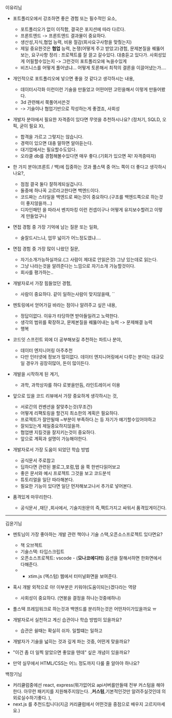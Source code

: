 이유리님
- 포트폴리오에서 강조하면 좋은 경험 또는 필수적인 요소,
	- 포트폴리오가 없이 이직함, 결국은 포지션에 따라 다르다.
	- 프론트엔드 -> 프론트엔드 결과물이 중요하다.
	- 생산성,지식,협업 능력, 비용 절감(회사요구사항을 맞췄는지)
	- 제일 중요한것은 **협업** 능력, 논쟁(어떻게 주고 받았고)경험, 문제본질을 꿰뚫어보는, 요구사항 정리 : 프로젝트를 잘 끌고 갈수있다. 대충듣고 있다가. 사회성있게 어필할수있는지 -> 그런것이 포트폴리오에 녹을수있게
	- 비즈니스를 어떻게 풀어냈냐... 어떻게 토론해서 최적의 결론을 이끌어냈는가....

- 개인적으로 포트폴리오에 넣으면 좋을 것 같다고 생각하시는 내용,
	- 데이터시각화 이런이런 기술을 만들었고 어떤어떤 고민을해서 이렇게 만들어봤다.
	- 3d 관련해서 쭉풀어서쓴것
	- -> 기술이나 협업기반으로 작성하는게 좋겠죠, 사회성

- 개발자 분야에서 필요한 자격증이 있다면 무엇을 추천하시나요? (정처기, SQLD, 오픽, 굳이 필요 X),
	- 합격을 가르고 그렇지는 않습니다.
	- 경력이 있으면 대충 말하면 알아듣는다.
	- 대기업에서는 필요할수도있다.
	- 오라클 db를 경험해볼수있다면 매우 좋다.(기회가 있으면 꼭! 자격증따자)

- 한 가지 분야(프론트 / 백)에 집중하는 것과 풀스택 중 어느 쪽이 더 좋다고 생각하시나요?,
	- 점점 결국 둘다 잘하게되실겁니다.
	- 둘중에 하나꼭 고르라고한다면 백엔드이다.
	- 코드짜는 스타일을 백엔드로 짜는것이 중요하다.(구조를 백엔드쪽으로 하는것이 좋지않을까...)
	- 디자인패턴 을 따라서 벤치마킹 이런 컨셉이구나 어떻게 유지보수할려고 이렇게 만들었구나 
- 면접 경험 중 가장 기억에 남는 질문 또는 일화,
	- 술잘드시느냐, 업무 넓이가 어느정도였냐.... 

- 면접 경험 중 가장 많이 나왔던 질문,
	- 자기소개가능하실까요.(그 사람이 제대로 안읽은것) 그냥 있는데로 읽는다.
	- 그냥 나라는것을 알려준다는 느낌으로 자기소개 가능할것이다.
	- 회사를 평가하는..

- 개발자로서 가장 힘들었던 경험,
	- 사람이 중요하다. 같이 일하는사람이 맞지않을때,
``
- 멘토링에서 얻어가길 바라는 점이나 알려주고 싶은 내용,
	- 정답이없다. 이유가 타당하면 받아들일려고 노력한다.
	- 생각의 범위를 확장하고, 문제본질을 꿰뚫어내는 능력 -> 문제해결 능력
	- 행복

- 코드잇 스프린트 외에 더 공부해보길 추천하는 파트나 분야,
	- 데이터 엔지니어링 아주추천
	- 다만 인터넷에 정보가 많이없다. 데이터 엔지니어링에서 다루는 분야는 대규모일 경우가 굉장히많아, 돈이 많이든다.

- 개발을 시작하게 된 계기,
	- 과학, 과학상자를 하다 로봇을만듬, 라인트레이서 이용

- 앞으로 있을 코드 리뷰에서 가장 중요하게 생각하시는 것,
	- 서로간의 컨벤션을 잘맞추는것(무조건)
	- 어떻게 리팩토링을 할건지 최소한의 계획은 필요하다.
	- 프로젝트가 잘안될때 ~부분이 부족하다.는 등 자기가 얘기할수있어야하고
	- 잘되있는게 제일중요하지않을까.
	- 협업땐 지킬것을 잘지키는것이 중요하다.
	- 앞으로 계획과 설명이 가능해야한다.

- 개발자로서 가장 도움이 되었던 학습 방법
	- 공식문서 주로참고
	- 딥하다면 관련된 블로그,포럼,탭 을 쭉 한번다읽어보고
	- 좋은 문서와 예시 프로젝트 그것을 보고 코드분석
	- 튜토리얼을 일단 따라해본다.
	- 필요한 기능이 있다면 일단 먼저해보고나서 추가로 넣어본다.

- 품격있게 마무리한다.
	- 공식문서 ,재단 ,회사에서, 기술지원문의 즉,팩트가지고 싸워서 품격있게이긴다.

---
김윤기님
- 멘토님이 가장 좋아하는 개발 관련 책이나 기술 스택,오픈소스프로젝트 있다면요?
	- 책 오브젝트
	- 기술스택: 타입스크립트
	- 오픈소스프로젝트: vscode - (**모나코에디터**) 옵션을 잘해서하면 한화면에서 다해준다.
	- + xtim.js (엑스텀) 웹에서 터미널화면을 보여준다.

- 혹시 개발 외적으로 아! 이부분은 키워야(도움이되는)겠다라는 역량
	- 사회성이 중요하다. (연봉을 결정을 하나는것중에하나)

- 풀스택 프레임워크로 하는것과 백엔드를 분리하는것은 어떤차이가있을까요 ㅠ
- 개발자로서 실천하고 계신 습관이나 학습 방법이 있을까요?
	- 습관은 쉴때는 확실히 쉬자. 일할떄는 일하고
- 개발자가 기술을 넓히는 것과 깊게 파는 것중, 어떤게 맞을까요?
- "이건 좀 더 일찍 알았으면 좋았을 텐데" 싶은 개념이 있을까요?
- 만약 실무에서 HTML/CSS는 어느 정도까지 다룰 줄 알아야 하나요?

백창기님
- 커리큘럼중에선 react, express(뭐가없어요 api서버를만들때 전부 커스텀을 해야한다. 아무런 패키지를 지원해주지않는다. ,**커스텀**,기본적인것만 알려주실것인데 의외로실수하기좋다. ),
- next.js 를 추천드립니다(지금 커리큘럼에서 어떤것을 중점으로 배우지 고르지마세요.)